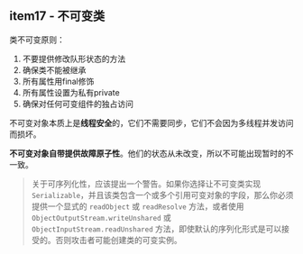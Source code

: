## item17 - 不可变类

类不可变原则：

1. 不要提供修改队形状态的方法
2. 确保类不能被继承
3. 所有属性用final修饰
4. 所有属性设置为私有private
5. 确保对任何可变组件的独占访问

不可变对象本质上是**线程安全**的，它们不需要同步，它们不会因为多线程并发访问而损坏。

**不可变对象自带提供故障原子性**。他们的状态从未改变，所以不可能出现暂时的不一致。

> 关于可序列化性，应该提出一个警告。如果你选择让不可变类实现 `Serializable`，并且该类包含一个或多个引用可变对象的字段，那么你必须提供一个显式的 `readObject` 或 `readResolve` 方法，或者使用 `ObjectOutputStream.writeUnshared` 或 `ObjectInputStream.readUnshared` 方法，即使默认的序列化形式是可以接受的。否则攻击者可能创建类的可变实例。